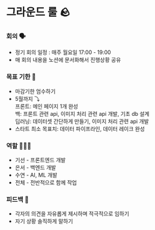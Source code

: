 # 그라운드 룰 🪨

### 회의 🗣️

- 정기 회의 일정 : 매주 월요일 17:00 - 19:00 
- 매 회의 내용을 노션에 문서화해서 진행상황 공유

### 목표 기한 📅

- 마감기한 엄수하기
- 5월까지 ⤵ </br>프론트: 메인 페이지 1개 완성</br>
  백: 프론트 관련 api, 이미지 처리 관련 api 개발, 기초 db 설계</br>
  딥러닝: 데이터셋 간단하게 만들기, 이미지 처리 관련 api 개발
- 스타트 최소 목표치: 데이터 파이프라인, 데이터 레이크 완성
  

### 역할 👩🏻‍💻

- 기선 - 프론트엔드 개발
- 은서 - 백엔드 개발
- 수연 - AI, ML 개발
- 전체 - 전반적으로 함께 작업

### 피드백 💬

- 각자의 의견을 자유롭게 제시하며 적극적으로 임하기
- 자기 상황 솔직하게 말하기